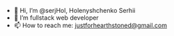 - 👋 Hi, I’m @serjHol, Holenyshchenko Serhii
- 👀 I’m fullstack web developer
- 📫 How to reach me: justforhearthstoned@gmail.com

